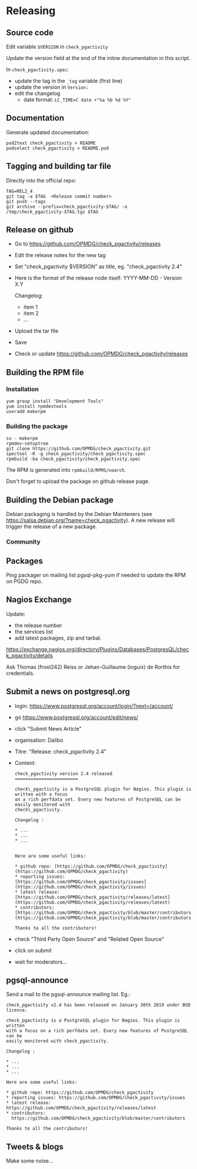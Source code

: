 # Releasing

## Source code

Edit variable `$VERSION` in `check_pgactivity`

Update the version field at
the end of the inline documentation in this script.

In `check_pgactivity.spec`:
  * update the tag in the `_tag` variable (first line)
  * update the version in `Version:`
  * edit the changelog
    * date format: `LC_TIME=C date +"%a %b %d %Y"`

## Documentation

Generate updated documentation:
```
pod2text check_pgactivity > README
podselect check_pgactivity > README.pod
```

## Tagging and building tar file

Directly into the official repo:

```
TAG=REL2_4
git tag -a $TAG  <Release commit number>
git push --tags
git archive --prefix=check_pgactivity-$TAG/ -o /tmp/check_pgactivity-$TAG.tgz $TAG
```

## Release on github

  - Go to https://github.com/OPMDG/check_pgactivity/releases
  - Edit the release notes for the new tag
  - Set "check_pgactivity $VERSION" as title, eg. "check_pgactivity 2.4"
  - Here is the format of the release node itself:
    YYYY-MM-DD -  Version X.Y
    
    Changelog:
      * item 1
      * item 2
      * ...
      
  - Upload the tar file
  - Save
  - Check or update https://github.com/OPMDG/check_pgactivity/releases

## Building the RPM file

### Installation

```
yum group install "Development Tools"
yum install rpmdevtools
useradd makerpm
```

### Building the package

```
su - makerpm
rpmdev-setuptree
git clone https://github.com/OPMDG/check_pgactivity.git
spectool -R -g check_pgactivity/check_pgactivity.spec
rpmbuild -ba check_pgactivity/check_pgactivity.spec
```

The RPM is generated into `rpmbuild/RPMS/noarch`.

Don't forget to upload the package on github release page.

## Building the Debian package

Debian packaging is handled by the Debian Mainteners
(see https://salsa.debian.org/?name=check_pgactivity).
A new release will trigger the release of a new package.

### Community

## Packages

Ping packager on mailing list pgsql-pkg-yum if needed to update the RPM on PGDG repo.

## Nagios Exchange

Update:
* the release number
* the services list
* add latest packages, zip and tarbal.

https://exchange.nagios.org/directory/Plugins/Databases/PostgresQL/check_pgactivity/details

Ask Thomas (frost242) Reiss  or Jehan-Guillaume (ioguix) de Rorthis for credentials.

## Submit a news on postgresql.org

* login: https://www.postgresql.org/account/login/?next=/account/
* go https://www.postgresql.org/account/edit/news/
* click "Submit News Article"
* organisation: Dalibo
* Titre: "Release: check_pgactivity 2.4"
* Content:
  
  ~~~
  check_pgactivity version 2.4 released
  ========================
  
  check\_pgactivity is a PostgreSQL plugin for Nagios. This plugin is written with a focus
  on a rich perfdata set. Every new features of PostgreSQL can be easily monitored with
  check\_pgactivity.
  
  Changelog :
  
  * ...
  * ...
  * ...
  
  
  Here are some useful links:
  
  * github repo: [https://github.com/OPMDG/check_pgactivity](https://github.com/OPMDG/check_pgactivity)
  * reporting issues: [https://github.com/OPMDG/check_pgactivity/issues](https://github.com/OPMDG/check_pgactivity/issues)
  * latest release: [https://github.com/OPMDG/check_pgactivity/releases/latest](https://github.com/OPMDG/check_pgactivity/releases/latest)
  * contributors: [https://github.com/OPMDG/check_pgactivity/blob/master/contributors](https://github.com/OPMDG/check_pgactivity/blob/master/contributors)

  Thanks to all the contributors!
  ~~~
  
* check "Third Party Open Source" and "Related Open Source"
* click on submit
* wait for moderators...

## pgsql-announce

Send a mail to the pgsql-announce mailing list. Eg.:

~~~
check_pgactivity v2.4 has been released on January 30th 2019 under BSD 
licence.

check_pgactivity is a PostgreSQL plugin for Nagios. This plugin is written
with a focus on a rich perfdata set. Every new features of PostgreSQL can be
easily monitored with check_pgactivity.

Changelog :

* ...
* ...
* ...

Here are some useful links:

* github repo: https://github.com/OPMDG/check_pgactivity
* reporting issues: https://github.com/OPMDG/check_pgactivity/issues
* latest release: https://github.com/OPMDG/check_pgactivity/releases/latest
* contributors:
  https://github.com/OPMDG/check_pgactivity/blob/master/contributors

Thanks to all the contributors!
~~~

## Tweets & blogs

Make some noise...
